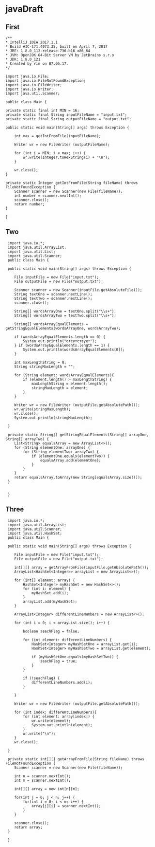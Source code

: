 # javaDraft
   
## First

    /**
    * IntelliJ IDEA 2017.1.1
    * Build #IC-171.4073.35, built on April 7, 2017
    * JRE: 1.8.0_112-release-736-b16 x86_64
    * JVM: OpenJDK 64-Bit Server VM by JetBrains s.r.o
    * JDK: 1.8.0_121
    * Created by rim on 07.05.17.
    */

    import java.io.File;
    import java.io.FileNotFoundException;
    import java.io.FileWriter;
    import java.io.Writer;
    import java.util.Scanner;

    public class Main {

    private static final int MIN = 16;
    private static final String inputFileName = "input.txt";
    private static final String outputFileName = "output.txt";

    public static void main(String[] args) throws Exception {

        int max = getIntFromFile(inputFileName);

        Writer wr = new FileWriter (outputFileName);

        for (int i = MIN; i < max; i++) {
            wr.write(Integer.toHexString(i) + "\n");
        }

        wr.close();
    }

    private static Integer getIntFromFile(String fileName) throws FileNotFoundException {
        Scanner scanner = new Scanner(new File(fileName));
        int number = scanner.nextInt();
        scanner.close();
        return number;
    }

    }
   
 ## Two
     import java.io.*;
     import java.util.ArrayList;
     import java.util.List;
     import java.util.Scanner;
     public class Main {

     public static void main(String[] args) throws Exception {

        File inputFile = new File("input.txt");
        File outputFile = new File("output.txt");

        Scanner scanner = new Scanner(inputFile.getAbsoluteFile());
        String textOne = scanner.nextLine();
        String textTwo = scanner.nextLine();
        scanner.close();

        String[] wordsArrayOne = textOne.split("\\s+");
        String[] wordsArrayTwo = textTwo.split("\\s+");

        String[] wordsArrayEqualElements = getStringEqualElements(wordsArrayOne, wordsArrayTwo);

        if (wordsArrayEqualElements.length == 0) {
            System.out.println("отсутствует");
        } if (wordsArrayEqualElements.length == 1) {
            System.out.println(wordsArrayEqualElements[0]);
        }

        int maxLengthString = 0;
        String stringMaxLength = "";

        for (String element: wordsArrayEqualElements){
            if (element.length() > maxLengthString) {
                maxLengthString = element.length();
                stringMaxLength = element;
            }
        }

        Writer wr = new FileWriter (outputFile.getAbsolutePath());
        wr.write(stringMaxLength);
        wr.close();
        System.out.println(stringMaxLength);

     }

     private static String[] getStringEqualElements(String[] arrayOne, String[] arrayTwo) {
        List<String> equalsArray = new ArrayList<>();
        for (String elementOne: arrayOne) {
            for (String elementTwo: arrayTwo) {
                if (elementOne.equals(elementTwo)) {
                    equalsArray.add(elementOne);
                }
            }
        }
        return equalsArray.toArray(new String[equalsArray.size()]);
     }


     }
     
     
     
 ## Three
     import java.io.*;
     import java.util.ArrayList;
     import java.util.Scanner;
     import java.util.HashSet;
     public class Main {

     public static void main(String[] args) throws Exception {

        File inputFile = new File("input.txt");
        File outputFile = new File("output.txt");

        int[][] array = getArrayFromFile(inputFile.getAbsolutePath());
        ArrayList<HashSet<Integer>> arrayList = new ArrayList<>();

        for (int[] element: array) {
            HashSet<Integer> myHashSet = new HashSet<>();
            for (int i: element) {
                myHashSet.add(i);
            }
            arrayList.add(myHashSet);
        }

        ArrayList<Integer> differentLineNumbers = new ArrayList<>();

        for (int i = 0; i < arrayList.size(); i++) {

            boolean seachFlag = false;

            for (int element: differentLineNumbers) {
                HashSet<Integer> myHashSetOne = arrayList.get(i);
                HashSet<Integer> myHashSetTwo = arrayList.get(element);

                if (myHashSetOne.equals(myHashSetTwo)) {
                    seachFlag = true;
                }
            }

            if (!seachFlag) {
                differentLineNumbers.add(i);
            }

        }

        Writer wr = new FileWriter (outputFile.getAbsolutePath());

        for (int index: differentLineNumbers){
            for (int element: array[index]) {
                wr.write(element);
                System.out.println(element);
            }
            wr.write("\n");
        }
        wr.close();

     }

     private static int[][] getArrayFromFile(String fileName) throws FileNotFoundException {
        Scanner scanner = new Scanner(new File(fileName));

        int n = scanner.nextInt();
        int m = scanner.nextInt();

        int[][] array = new int[n][m];

        for(int j = 0; j < n; j++) {
            for(int i = 0; i < m; i++) {
                array[j][i] = scanner.nextInt();
            }
        }

        scanner.close();
        return array;
     }

     }
          
